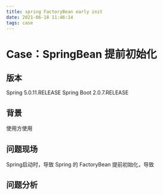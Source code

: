 ```yaml
---
title: spring FactoryBean early init
date: 2021-06-18 11:46:14
tags: case
---
```


# Case：SpringBean 提前初始化

## 版本

Spring 5.0.11.RELEASE
Spring Boot 2.0.7.RELEASE

## 背景

使用方使用

## 问题现场

Spring启动时，导致 Spring 的 FactoryBean 提前初始化，导致

## 问题分析